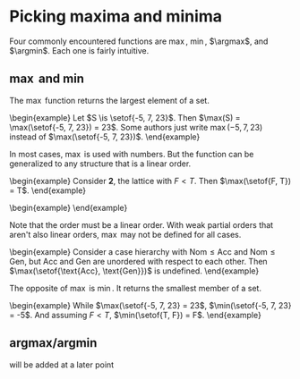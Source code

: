 # Picking maxima and minima

Four commonly encountered functions are $\max$, $\min$, $\argmax$, and $\argmin$.
Each one is fairly intuitive.

## $\max$ and $\min$

The $\max$ function returns the largest element of a set.

\begin{example}
Let $S \is \setof{-5, 7, 23}$.
Then $\max(S) = \max(\setof{-5, 7, 23}) = 23$.
Some authors just write $\max(-5, 7, 23)$ instead of $\max(\setof{-5, 7, 23})$.
\end{example}

In most cases, $\max$ is used with numbers.
But the function can be generalized to any structure that is a linear order.

\begin{example}
Consider **2**, the lattice with $F < T$.
Then $\max(\setof{F, T}) = T$.
\end{example}

\begin{example}
\end{example}

Note that the order must be a linear order.
With weak partial orders that aren't also linear orders, $\max$ may not be defined for all cases.

\begin{example}
Consider a case hierarchy with
$\text{Nom} \leq \text{Acc}$
and
$\text{Nom} \leq \text{Gen}$, but Acc and Gen are unordered with respect to each other.
Then $\max(\setof{\text{Acc}, \text{Gen}})$ is undefined.
\end{example}

The opposite of $\max$ is $\min$.
It returns the smallest member of a set.

\begin{example}
While $\max(\setof{-5, 7, 23} = 23$, $\min(\setof{-5, 7, 23} = -5$.
And assuming $F < T$, $\min(\setof{T, F}) = F$.
\end{example}

## argmax/argmin

will be added at a later point
